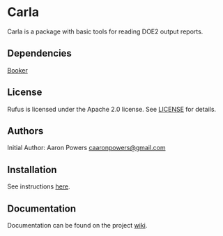 # Carla

Carla is a package with basic tools for reading DOE2 output reports.

## Dependencies

[Booker](https://github.com/aaronpowers10/Booker)

## License

Rufus is licensed under the Apache 2.0 license.  See [LICENSE](LICENSE.md) for details.

## Authors

Initial Author: Aaron Powers <caaronpowers@gmail.com>

## Installation
See instructions [here](https://github.com/aaronpowers10/Carla/wiki/Installation).

## Documentation
Documentation can be found on the project [wiki](https://github.com/aaronpowers10/Carla/wiki).
